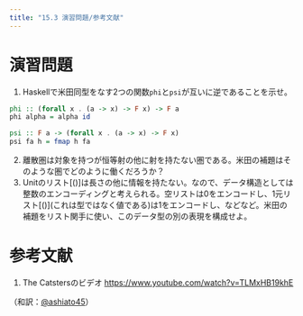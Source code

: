 ```yaml
---
title: "15.3 演習問題/参考文献"
---
```


# 演習問題

1. Haskellで米田同型をなす2つの関数`phi`と`psi`が互いに逆であることを示せ。
```haskell
phi :: (forall x . (a -> x) -> F x) -> F a
phi alpha = alpha id

psi :: F a -> (forall x . (a -> x) -> F x)
psi fa h = fmap h fa
```

2. 離散圏は対象を持つが恒等射の他に射を持たない圏である。米田の補題はそのような圏でどのように働くだろうか？
3. Unitのリスト$[()]$は長さの他に情報を持たない。なので、データ構造としては整数のエンコーディングと考えられる。空リストは0をエンコードし、1元リスト$[()]$(これは型ではなく値である)は1をエンコードし、などなど。米田の補題をリスト関手に使い、このデータ型の別の表現を構成せよ。


# 参考文献

1. The Catstersのビデオ https://www.youtube.com/watch?v=TLMxHB19khE


（和訳：[@ashiato45](https://twitter.com/ashiato45)）
